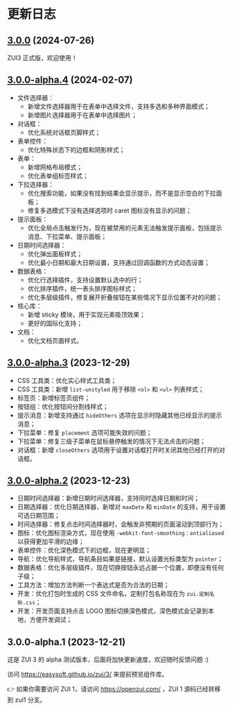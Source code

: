 # 更新日志

## [3.0.0](https:///github.com/easysoft/zui/compare/v3.0.0-alpha.4...v3.0.0) (2024-07-26)

ZUI3 正式版，欢迎使用！

## [3.0.0-alpha.4](https:///github.com/easysoft/zui/compare/v3.0.0-alpha.3...v3.0.0-alpha.4) (2024-02-07)

* 文件选择器：
  * 新增文件选择器用于在表单中选择文件，支持多选和多种界面模式；
  * 新增图片选择器用于在表单中选择图片；
* 对话框：
  * 优化系统对话框页脚样式；
* 表单控件：
  * 优化特殊状态下的边框和阴影样式；
* 表单：
  * 新增网格布局模式；
  * 优化表单组标签样式；
* 下拉选择器：
  * 优化搜索功能，如果没有找到结果会显示提示，而不是显示空白的下拉面板；
  * 修复多选模式下没有选择选项时 caret 图标没有显示的问题；
* 提示面板：
  * 优化全局点击触发行为，现在被禁用的元素无法触发提示面板，包括提示消息、下拉菜单、提示面板；
* 日期时间选择器：
  * 优化弹出面板样式；
  * 优化最小日期和最大日期设置，支持通过回调函数的方式动态设置；
* 数据表格：
  * 优化行选择插件，支持设置默认选中的行；
  * 优化排序插件，统一表头排序图标样式；
  * 优化多层级插件，修复展开折叠按钮在某些情况下显示位置不对的问题；
* 核心库：
  * 新增 sticky 模块，用于实现元素吸顶效果；
  * 更好的国际化支持；
* 文档：
  * 优化文档页面样式。

## [3.0.0-alpha.3](https://github.com/easysoft/zui/compare/v3.0.0-alpha.2...v3.0.0-alpha.3) (2023-12-29)

* CSS 工具类：优化实心样式工具类；
* CSS 工具类：新增 `list-unstyled` 用于移除 `<ol>` 和 `<ul>` 列表样式；
* 标签页：新增标签页组件；
* 按钮组：优化按钮间分割线样式；
* 提示消息：新增支持通过 `hideOthers` 选项在显示时隐藏其他已经显示的提示消息；
* 下拉菜单：修复 `placement` 选项可能失效的问题；
* 下拉菜单：修复三级子菜单在鼠标悬停触发的情况下无法点击的问题；
* 对话框：新增 `closeOthers` 选项用于设置对话框打开时关闭其他已经打开的对话框。

## [3.0.0-alpha.2](https://github.com/easysoft/zui/compare/v3.0.0-alpha.1...v3.0.0-alpha.2) (2023-12-23)

* 日期时间选择器：新增日期时间选择器，支持同时选择日期和时间；
* 日期选择器：优化日期选择器，新增对 `maxDate` 和 `minDate` 的支持，用于设置可选日期范围；
* 时间选择器：修复点击时间选择器时，会触发非预期的页面滚动到顶部行为；
* 图标：优化图标渲染方式，现在使用 `-webkit-font-smoothing：antialiased` 以获得更加平滑的边缘；
* 表单控件：优化深色模式下的边框，现在更明显；
* 导航：优化导航样式，导航条目如果是链接，默认设置光标类型为 `pointer`；
* 数据表格：优化多层级插件，现在切换按钮永远占据一个位置，即便没有任何子级；
* 工具方法：增加方法判断一个表达式是否为合法的日期；
* 开发：优化打包时生成的 CSS 文件命名，定制打包名称现在为 `zui.定制名称.css`；
* 开发：开发页面支持点击 LOGO 图标切换深色模式，深色模式会记录到本地，方便开发调试；

## 3.0.0-alpha.1 (2023-12-21)

这是 ZUI 3 的 alpha 测试版本，后面将加快更新速度，欢迎随时反馈问题 :)

访问 https://easysoft.github.io/zui/3/ 来提前预览组件库。

👉 如果你需要访问 ZUI 1，请访问 https://openzui.com/ ，ZUI 1 源码已经转移到 zui1 分支。
